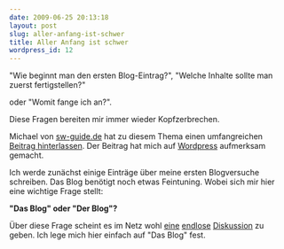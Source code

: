 ```yaml
---
date: 2009-06-25 20:13:18
layout: post
slug: aller-anfang-ist-schwer
title: Aller Anfang ist schwer
wordpress_id: 12
---
```


"Wie beginnt man den ersten Blog-Eintrag?",
"Welche Inhalte sollte man zuerst fertigstellen?"

oder "Womit fange ich an?".

Diese Fragen bereiten mir immer wieder Kopfzerbrechen.

Michael von [sw-guide.de](http://sw-guide.de/) hat zu diesem Thema einen umfangreichen [Beitrag hinterlassen](http://sw-guide.de/webdienste-blogging/wie-starte-ich-ein-blog-und-mache-dieses-bekannt/).
Der Beitrag hat mich auf [Wordpress](http://wordpress.org/) aufmerksam gemacht.

Ich werde zunächst einige Einträge über meine ersten Blogversuche schreiben. Das Blog benötigt noch etwas Feintuning. Wobei sich mir hier eine wichtige Frage stellt:

**"Das Blog" oder "Der Blog"?**

Über diese Frage scheint es im Netz wohl [eine](http://www.tagesschau.de/schlusslicht/meldung109304.html) [endlose](http://das-nicht-der-blog.blogspot.com/) [Diskussion](http://blog.handelsblatt.de/indiskretion/eintrag.php?id=1371) zu geben. Ich lege mich hier einfach auf "Das Blog" fest.
